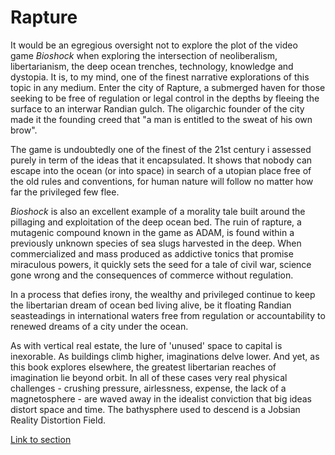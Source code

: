 # Rapture

It would be an egregious oversight not to explore the plot of the video game _Bioshock_ when exploring the intersection of neoliberalism, libertarianism, the deep ocean trenches, technology, knowledge and dystopia. It is, to my mind, one of the finest narrative explorations of this topic in any medium. Enter the city of Rapture, a submerged haven for those seeking to be free of regulation or legal control in the depths by fleeing the surface to an interwar Randian gulch. The oligarchic founder of the city made it the founding creed that "a man is entitled to the sweat of his own brow".

The game is undoubtedly one of the finest of the 21st century i assessed purely in term of the ideas that it encapsulated. It shows that nobody can escape into the ocean (or into space) in search of a utopian place free of the old rules and conventions, for human nature will follow no matter how far the privileged few flee.

_Bioshock_ is also an excellent example of a morality tale built around the pillaging and exploitation of the deep ocean bed. The ruin of rapture, a mutagenic compound known in the game as ADAM, is found within a previously unknown species of sea slugs harvested in the deep. When commercialized and mass produced as addictive tonics that promise miraculous powers, it quickly sets the seed for a tale of civil war, science gone wrong and the consequences of commerce without regulation.

In a process that defies irony, the wealthy and privileged continue to keep the libertarian dream of ocean bed living alive, be it floating Randian seasteadings in international waters free from regulation or accountability to renewed dreams of a city under the ocean. 

As with vertical real estate, the lure of 'unused' space to capital is inexorable. As buildings climb higher, imaginations delve lower. And yet, as this book explores elsewhere, the greatest libertarian reaches of imagination lie beyond orbit. In all of these cases very real physical challenges - crushing pressure, airlessness, expense, the lack of a magnetosphere - are waved away in the idealist conviction that big ideas distort space and time. The bathysphere used to descend is a Jobsian Reality Distortion Field.

[Link to section](https://www.juncture-digital.org/deepmapsbluehumanities/Deep-Maps-Blue-Humanities/Rapture)

 